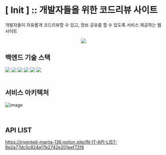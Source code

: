 # [ Init ] :: 개발자들을 위한 코드리뷰 사이트
개발자들이 자유롭게 코드리뷰할 수 있고, 정보 공유를 할 수 있도록 서비스 제공하는 웹사이트
<div align="center">
<img src="https://user-images.githubusercontent.com/55631147/231536349-8e19d340-5375-483f-bf97-f92d0a389cdb.png" />

<br/>
</div>

## 백엔드 기술 스택

<div markdown="1">

<img src="https://img.shields.io/badge/SpringBoot-6DB33F?style=flat-square&logo=SpringBoot&logoColor=white"/>
<img src="https://img.shields.io/badge/Java-007396?style=flat-square&logo=OpenJDK&logoColor=white"/>
<img src="https://img.shields.io/badge/Mysql-4479A1?style=flat-square&logo=Mysql&logoColor=white"/>
<img src="https://img.shields.io/badge/SpringSecurity-6DB33F?style=flat-square&logo=SpringSecurity&logoColor=white"/>
<img src="https://img.shields.io/badge/AMAZON S3-00591C?style=flat-square&logo=AmazonS3&logoColor=white"/>
<img src="https://img.shields.io/badge/AMAZON EC2-FEAE00?style=flat-square&logo=AmazonEc2&logoColor=white"/>

</div>

<br/>

## 서비스 아키텍처

<div markdown="1">

![image](https://user-images.githubusercontent.com/55631147/231541145-86539421-518c-4d31-ae8a-d2143617c143.png)

</div>

<br/>

## API LIST

<div markdown="1">

https://invented-manta-136.notion.site/IN-IT-API-LIST-8e2a77dc5c824a17b2742e201eef72f8

</div>

<br/>
